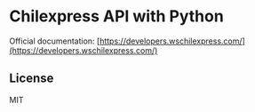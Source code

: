# Chilexpress API with Python

Official documentation: [https://developers.wschilexpress.com/](https://developers.wschilexpress.com/)

## License

MIT
